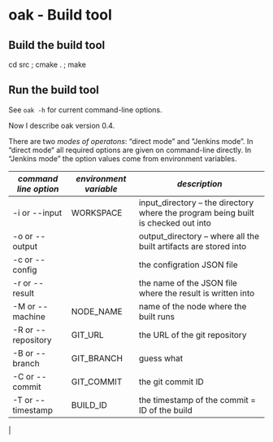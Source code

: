 oak - Build tool
================

Build the build tool
--------------------

cd src ; cmake . ; make


Run the build tool
------------------

See ```oak -h``` for current command-line options.

Now I describe oak version 0.4.

There are two *modes of operatons*: “direct mode” and "Jenkins mode”. In “direct mode“ all required options are given on command-line directly. In “Jenkins mode” the option values come from environment variables.


| *command line option* | *environment variable* | *description* |
|-----------------------|------------------------|---------------|
| -i  or  --input       | WORKSPACE              |  input_directory – the directory where the program being built is checked out into |
| -o  or  --output      |                        |  output_directory – where all the built artifacts are stored into |
| -c  or  --config      |                        |  the configration JSON file |
| -r  or  --result      |                        |  the name of the JSON file where the result is written into |
| -M  or  --machine     | NODE_NAME              |  name of the node where the built runs |
| -R  or  --repository  | GIT_URL                |  the URL of the git repository |
| -B  or  --branch      | GIT_BRANCH             |  guess what |
| -C  or  --commit      | GIT_COMMIT             |  the git commit ID |
| -T  or  --timestamp   | BUILD_ID               |  the timestamp of the commit = ID of the build |
| 


